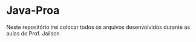 # Java-Proa
Neste repositório irei colocar todos os arquivos desenvolvidos durante as aulas do Prof. Jailson
